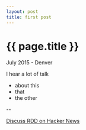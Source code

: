 ```yaml
---
layout: post
title: first post
---
```


{{ page.title }}
================

<p class="meta">July 2015 - Denver</p>

I hear a lot of talk 


* about this
* that
* the other


--

[Discuss RDD on Hacker News](http://news.ycombinator.com/item?id=1627246)
